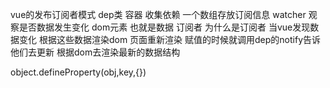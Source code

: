 vue的发布订阅者模式
dep类 容器 收集依赖  一个数组存放订阅信息 
watcher 观察是否数据发生变化
dom元素 也就是数据 订阅者 为什么是订阅者 当vue发现数据变化 根据这些数据渲染dom
页面重新渲染 赋值的时候就调用dep的notify告诉他们去更新 根据dom去渲染最新的数据结构


object.defineProperty(obj,key,{})